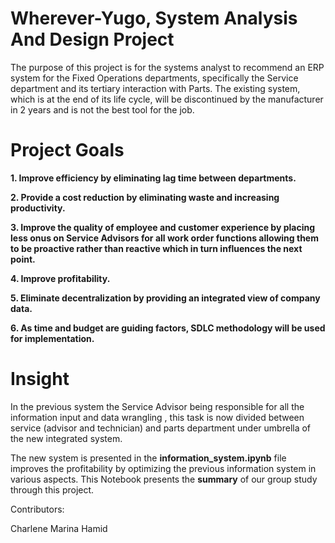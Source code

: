 # Wherever-Yugo, System Analysis And Design Project
 
The purpose of this project is for the systems analyst to recommend an ERP system for the Fixed Operations departments, specifically the Service department and its tertiary interaction with Parts. The existing system, which is at the end of its life cycle, will be discontinued by the manufacturer in 2 years and is not the best tool for the job. 

# Project Goals 
**1. Improve efficiency by eliminating lag time between departments.** 

**2. Provide a cost reduction by eliminating waste and increasing productivity.**

**3. Improve the quality of employee and customer experience by placing less onus on Service Advisors for all work order functions allowing them to be proactive rather than reactive which in turn influences the next point.**

**4. Improve profitability.**

**5. Eliminate decentralization by providing an integrated view of company data.**

**6. As time and budget are guiding factors, SDLC methodology will be used for implementation.**

# Insight 
In the previous system the Service Advisor being responsible for all the information input and data wrangling , this task is now divided between service (advisor and technician) and parts department under umbrella of the new integrated system. 

The new system is presented in the **information_system.ipynb** file improves the profitability by optimizing the previous information system in various aspects. This Notebook presents the **summary** of our group study through this project. 

Contributors:

Charlene
Marina
Hamid
